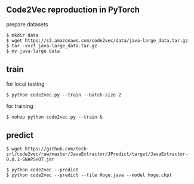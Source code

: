 ## Code2Vec reproduction in PyTorch

prepare datasets

```
$ mkdir data
$ wget https://s3.amazonaws.com/code2vec/data/java-large_data.tar.gz
$ tar -xvzf java-large_data.tar.gz
$ mv java-large data
```

## train

for local testing

```
$ python code2vec.py --train --batch-size 2
```

for training

```
$ nohup python code2vec.py --train &
```

## predict

```
$ wget https://github.com/tech-srl/code2vec/raw/master/JavaExtractor/JPredict/target/JavaExtractor-0.0.1-SNAPSHOT.jar
```

```
$ python code2vec --predict
$ python code2vec --predict --file Hoge.java --model hoge.ckpt
```